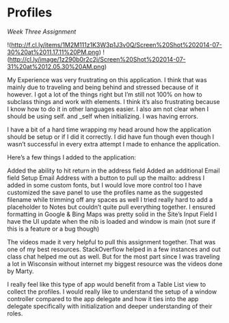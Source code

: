 Profiles
=========

_Week Three Assignment_

!(http://f.cl.ly/items/1M2M111z1K3W3p1J3v0Q/Screen%20Shot%202014-07-30%20at%2011.17.11%20PM.png) !(http://cl.ly/image/1z290b0r2c2j/Screen%20Shot%202014-07-31%20at%2012.05.30%20AM.png)

My Experience was very frustrating on this application. I think that was mainly due to traveling and being behind and stressed because of it however. I got a lot of the things right but I’m still not 100% on how to subclass things and work with elements. I think it’s also frustrating because I know how to do it in other languages easier. I also am not clear when I should be using self. and _self when initializing. I was having errors. 

I have a bit of a hard time wrapping my head around how the application should be setup or if I did it correctly. I did have fun though even though I wasn’t successful in every extra attempt I made to enhance the application.

Here’s a few things I added to the application:

Added the ability to hit return in the address field
Added an additional Email field
Setup Email Address with a button to pull up the mailto: address
I added in some custom fonts, but I would love more control too
I have customized the save panel to use the profiles name as the suggested filename while trimming off any spaces as well
I tried really hard to add a placeholder to Notes but couldn’t quite pull everything together.
I ensured formatting in Google & Bing Maps was pretty solid in the Site’s Input Field
I have the UI update when the nib is loaded and window is main (not sure if this is a feature or a bug though)

The videos made it very helpful to pull this assignment together. That was one of my best resources. StackOverflow helped in a few instances and out class chat helped me out as well. But for the most part since I was traveling a lot in Wisconsin without internet my biggest resource was the videos done by Marty.

I really feel like this type of app would benefit from a Table List view to collect the profiles.  I would really like to understand the setup of a window controller compared to the app delegate and how it ties into the app delegate specifically with initialization and deeper understanding of their roles.